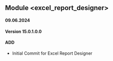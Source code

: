 ## Module <excel_report_designer>

#### 09.06.2024
#### Version 15.0.1.0.0
#### ADD
- Initial Commit for Excel Report Designer
